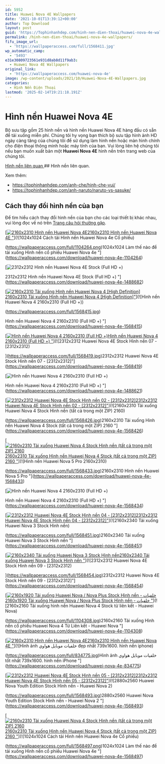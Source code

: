 ```yaml
---
id: 5952
title: Huawei Nova 4E Wallpapers
date: '2021-10-01T13:39:12+00:00'
author: Top Download
layout: post
guid: 'https://Tophinhanhdep.com/hinh-nen-dien-thoai/huawei-nova-4e-wallpapers/'
permalink: /hinh-nen-dien-thoai/huawei-nova-4e-wallpapers/
fifu_image_url:
  - 'https://wallpaperaccess.com/full/1568411.jpg'
wp_automatic_camp:
  - '5493'
e31e30809723561e931d8ab8d11f9ab3:
  - Huawei Nova 4E Wallpapers
original_link:
  - 'https://wallpaperaccess.com/huawei-nova-4e'
image: /wp-content/uploads/2021/10/Huawei-Nova-4E-Wallpapers.jpg
categories:
  - Hình Nền Điện Thoại
lastmod: '2025-02-14T19:21:18.191Z'
---
```

# Hình nền Huawei Nova 4E

Bộ sưu tập gồm 25 hình nền và hình nền Huawei Nova 4E hàng đầu có sẵn để tải xuống miễn phí. Chúng tôi hy vọng bạn thích bộ sưu tập hình ảnh HD ngày càng tăng của chúng tôi để sử dụng làm hình nền hoặc màn hình chính cho điện thoại thông minh hoặc máy tính của bạn. Vui lòng liên hệ chúng tôi nếu bạn muốn xuất bản một **Huawei Nova 4E** hình nền trên trang web của chúng tôi.

[Hình nền liên quan ](#related) ## Hình nền liên quan.

   
 Xem thêm:

   
- <https://tophinhanhdep.com/anh-che/hinh-che-vui/>
- <https://tophinhanhdep.com/anh-naruto/naruto-vs-sasuke/>

## Cách thay đổi hình nền của bạn

Để tìm hiểu cách thay đổi hình nền của bạn cho các loại thiết bị khác nhau, vui lòng đọc về nó trên [Trang câu hỏi thường gặp](https://tophinhanhdep.com/faq/).

  
[[![2160x2310 Hình nền Huawei Nova 4E](https://wallpaperaccess.com/full/1568411.jpg)2160x2310 Hình nền Huawei Nova 4E "](https://wallpaperaccess.com/download/huawei-nova-4e-1568411)](![1024x1024 Cách tải Hình nền Huawei Nova 4e Cổ phiếu)

(https://wallpaperaccess.com/full/1104264.png)1024x1024 Làm thế nào để tải xuống Hình nền cổ phiếu Huawei Nova 4e "](https://wallpaperaccess.com/download/huawei-nova-4e-1104264)

[![2312x2312 Hình nền Huawei Nova 4E Stock (Full HD +)](https://wallpaperaccess.com/full/1488682.jpg)

2312x2312 Hình nền Huawei Nova 4E Stock (Full HD +) "](https://wallpaperaccess.com/download/huawei-nova-4e-1488682)

[[![2160x2310 Tải xuống Hình nền Huawei Nova 4 [High Definition]](https://wallpaperaccess.com/full/1345284.jpg)2160x2310 Tải xuống Hình nền Huawei Nova 4 \[High Definition\]"](https://wallpaperaccess.com/download/huawei-nova-4e-1345284)](![Hình nền Huawei Nova 4 2160x2310 (Full HD +))

(https://wallpaperaccess.com/full/1568415.jpg)

Hình nền Huawei Nova 4 2160x2310 (Full HD +) "](https://wallpaperaccess.com/download/huawei-nova-4e-1568415)

[[![Hình nền Huawei Nova 4 2160x2310 (Full HD +)](https://wallpaperaccess.com/full/1568418.jpg)Hình nền Huawei Nova 4 2160x2310 (Full HD +) "](https://wallpaperaccess.com/download/huawei-nova-4e-1568418)](![2312x2312 Huawei Nova 4E Stock Hình nền 07 - [2312x2312)

](https://wallpaperaccess.com/full/1568419.jpg)2312x2312 Huawei Nova 4E Stock Hình nền 07 - \[2312x2312\]"](https://wallpaperaccess.com/download/huawei-nova-4e-1568419)

[![Hình nền Huawei Nova 4 2160x2310 (Full HD +)](https://wallpaperaccess.com/full/1488621.jpg)

Hình nền Huawei Nova 4 2160x2310 (Full HD +) "](https://wallpaperaccess.com/download/huawei-nova-4e-1488621)

[[![2312x2312 Huawei Nova 4E Stock Hình nền 02 - [2312x2312]](https://wallpaperaccess.com/full/1568423.jpg)2312x2312 Huawei Nova 4E Stock Hình nền 02 - \[2312x2312\]"](https://wallpaperaccess.com/download/huawei-nova-4e-1568423)](![2160x2310 Tải xuống Huawei Nova 4 Stock Hình nền (tất cả trong một ZIP) 2160)

(https://wallpaperaccess.com/full/1568426.jpg)2160x2310 Tải xuống Hình nền Huawei Nova 4 Stock (tất cả trong một ZIP) 2160 "](https://wallpaperaccess.com/download/huawei-nova-4e-1568426)

[[![2160x2310 Tải xuống Huawei Nova 4 Stock Hình nền (tất cả trong một ZIP) 2160](https://wallpaperaccess.com/full/1345112.jpg)2160x2310 Tải xuống Hình nền Huawei Nova 4 Stock (tất cả trong một ZIP) 2160 "](https://wallpaperaccess.com/download/huawei-nova-4e-1345112)](![Hình nền Huawei Nova 5 Pro 2160x2310)

(https://wallpaperaccess.com/full/1568433.jpg)2160x2310 Hình nền Huawei Nova 5 Pro "](https://wallpaperaccess.com/download/huawei-nova-4e-1568433)

[![Hình nền Huawei Nova 4 2160x2310 (Full HD +)](https://wallpaperaccess.com/full/1568434.jpg)

Hình nền Huawei Nova 4 2160x2310 (Full HD +) "](https://wallpaperaccess.com/download/huawei-nova-4e-1568434)

[[![2312x2312 Huawei Nova 4E Stock Hình nền 04 - [2312x2312]](https://wallpaperaccess.com/full/1568437.jpg)2312x2312 Huawei Nova 4E Stock Hình nền 04 - \[2312x2312\]"](https://wallpaperaccess.com/download/huawei-nova-4e-1568437)](![2160x2340 Tải xuống Huawei Nova 3 Stock Hình nền)

(https://wallpaperaccess.com/full/1568451.jpg)2160x2340 Tải xuống Huawei Nova 3 Stock Hình nền "](https://wallpaperaccess.com/download/huawei-nova-4e-1568451)

[[![2160x2340 Tải xuống Huawei Nova 3 Stock Hình nền](https://wallpaperaccess.com/full/1568452.jpg)2160x2340 Tải xuống Huawei Nova 3 Stock Hình nền "](https://wallpaperaccess.com/download/huawei-nova-4e-1568452)](![2312x2312 Huawei Nova 4E Stock Hình nền 09 - [2312x2312)

](https://wallpaperaccess.com/full/1568454.jpg)2312x2312 Huawei Nova 4E Stock Hình nền 09 - \[2312x2312\]"](https://wallpaperaccess.com/download/huawei-nova-4e-1568454)

[[![2160x1920 Tải xuống Huawei Nova / Nova Plus Stock Hình nền - خلفيات](https://wallpaperaccess.com/full/1568465.jpg)2160x1920 Tải xuống Huawei Nova / Nova Plus Stock Hình nền - خلفيات "](https://wallpaperaccess.com/download/huawei-nova-4e-1568465)](![2160x2160 Tải xuống hình nền Huawei Nova 4 Stock từ liên kết - Huawei Nova)

(https://wallpaperaccess.com/full/1104308.jpg)2160x2160 Tải xuống Hình nền cổ phiếu Huawei Nova 4 Từ Liên kết - Huawei Nova "](https://wallpaperaccess.com/download/huawei-nova-4e-1104308)

[[![2160x2310 Hình nền Huawei Nova 4E](https://wallpaperaccess.com/full/1568474.jpg)2160x2310 Hình nền Huawei Nova 4E "](https://wallpaperaccess.com/download/huawei-nova-4e-1568474)](![Hình ảnh خلفيات موبايل هواوي đẹp nhất 739x1600.  hình nền iphone)

(https://wallpaperaccess.com/full/834775.jpg)Hình ảnh خلفيات موبايل هواوي tốt nhất 739x1600. hình nền iPhone "](https://wallpaperaccess.com/download/huawei-nova-4e-834775)

[[![2312x2312 Huawei Nova 4E Stock Hình nền 05 - [2312x2312]](https://wallpaperaccess.com/full/1568492.jpg)2312x2312 Huawei Nova 4E Stock Hình nền 05 - \[2312x2312\]"](https://wallpaperaccess.com/download/huawei-nova-4e-1568492)](![2880x2560 Huawei Nova Youth Edition Stock Hình nền - Huawei Nova 2)

(https://wallpaperaccess.com/full/1568493.jpg)2880x2560 Huawei Nova Youth Edition Stock Hình nền - Huawei Nova 2 "](https://wallpaperaccess.com/download/huawei-nova-4e-1568493)

[[![2160x2310 Tải xuống Huawei Nova 4 Stock Hình nền (tất cả trong một ZIP) 2160](https://wallpaperaccess.com/full/1568495.jpg)2160x2310 Tải xuống Hình nền Huawei Nova 4 Stock (tất cả trong một ZIP) 2160 "](https://wallpaperaccess.com/download/huawei-nova-4e-1568495)](![1024x1024 Cách tải Hình nền Huawei Nova 4e Cổ phiếu)

(https://wallpaperaccess.com/full/1568497.png)1024x1024 Làm thế nào để tải xuống Hình nền cổ phiếu Huawei Nova 4e "](https://wallpaperaccess.com/download/huawei-nova-4e-1568497)
